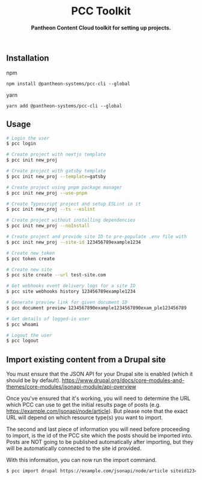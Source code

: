 <div align="center">
	<h1>PCC Toolkit</h1>
	<p>
		<b>Pantheon Content Cloud toolkit for setting up projects.</b>
	</p>
	<br>
</div>

## Installation

npm

```console
npm install @pantheon-systems/pcc-cli --global
```

yarn

```console
yarn add @pantheon-systems/pcc-cli --global
```

## Usage

```bash
# Login the user
$ pcc login

# Create project with nextjs template
$ pcc init new_proj

# Create project with gatsby template
$ pcc init new_proj --template=gatsby

# Create project using pnpm package manager
$ pcc init new_proj --use-pnpm

# Create Typescript project and setup ESLint in it
$ pcc init new_proj --ts --eslint

# Create project without installing dependencies
$ pcc init new_proj --noInstall

# Create project and provide site ID to pre-populate .env file with
$ pcc init new_proj --site-id 123456789example1234

# Create new token
$ pcc token create

# Create new site
$ pcc site create --url test-site.com

# Get webhooks event delivery logs for a site ID
$ pcc site webhooks history 123456789example1234

# Generate preview link for given document ID
$ pcc document preview 1234567890example1234567890exam_ple123456789

# Get details of logged-in user
$ pcc whoami

# Logout the user
$ pcc logout

```

## Import existing content from a Drupal site

You must ensure that the JSON API for your Drupal site is enabled (which it should be by default). https://www.drupal.org/docs/core-modules-and-themes/core-modules/jsonapi-module/api-overview

Once you've ensured that it's working, you will need to determine the URL which PCC can use to get the initial results page of posts (e.g. https://example.com/jsonapi/node/article). But please note that the exact URL will depend on which resource type(s) you want to import.

The second and last piece of information you will need before proceeding to import, is the id of the PCC site which the posts should be imported into. Posts are NOT going to be published automatically after importing, but they will be automatically connected to the site id provided.

With this information, you can now run the import command.

```bash
$ pcc import drupal https://example.com/jsonapi/node/article siteid12345
```
